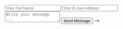 <!--
layout: page
title: Contact
permalink: /about/
feature-img: "img/color.png"

I'd love to hear from you.

<form action="https://getsimpleform.com/messages?form_api_token=27bc05723187661c1a5657b1b312e258" method="post">
  <!-- the redirect_to is optional, the form will redirect to the referrer on submission -->
  <input type='hidden' name='redirect_to' value='http://jessappeldoorn.github.io/thank-you' />
  <input type='text' name='name' placeholder='Your Full Name' />
  <input type='email' name='email' placeholder='Your E-mail Address' />
  <textarea name='message' placeholder='Write your message ...'></textarea>
  <input type='submit' value='Send Message' />
</form> -->